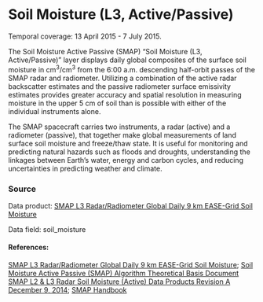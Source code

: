 # Soil Moisture (L3, Active/Passive)
Temporal coverage: 13 April 2015 - 7 July 2015.

The Soil Moisture Active Passive (SMAP) “Soil Moisture (L3, Active/Passive)” layer displays daily global composites of the surface soil moisture in cm<sup>3</sup>/cm<sup>3</sup> from the 6:00 a.m. descending half-orbit passes of the SMAP radar and radiometer.  Utilizing a combination of the active radar backscatter estimates and the passive radiometer surface emissivity estimates provides greater accuracy and spatial resolution in measuring moisture in the upper 5 cm of soil than is possible with either of the individual instruments alone.  

The SMAP spacecraft carries two instruments, a radar (active) and a radiometer (passive), that together make global measurements of land surface soil moisture and freeze/thaw state. It is useful for monitoring and predicting natural hazards such as floods and droughts, understanding the linkages between Earth’s water, energy and carbon cycles, and reducing uncertainties in predicting weather and climate.

### Source
Data product: [SMAP L3 Radar/Radiometer Global Daily 9 km EASE-Grid Soil Moisture](http://nsidc.org/data/spl3smap/)

Data field: soil_moisture

#### References:
[SMAP L3 Radar/Radiometer Global Daily 9 km EASE-Grid Soil Moisture](http://nsidc.org/data/spl3smap/); [Soil Moisture Active Passive (SMAP) Algorithm Theoretical Basis Document SMAP L2 & L3 Radar Soil Moisture (Active) Data Products Revision A December 9, 2014](https://nsidc.org/sites/nsidc.org/files/files/276_L2_3_SM_A_RevA_web.pdf); [SMAP Handbook](https://smap.jpl.nasa.gov/files/smap2/SMAP_Handbook_FINAL_1_JULY_2014_Web.pdf)
